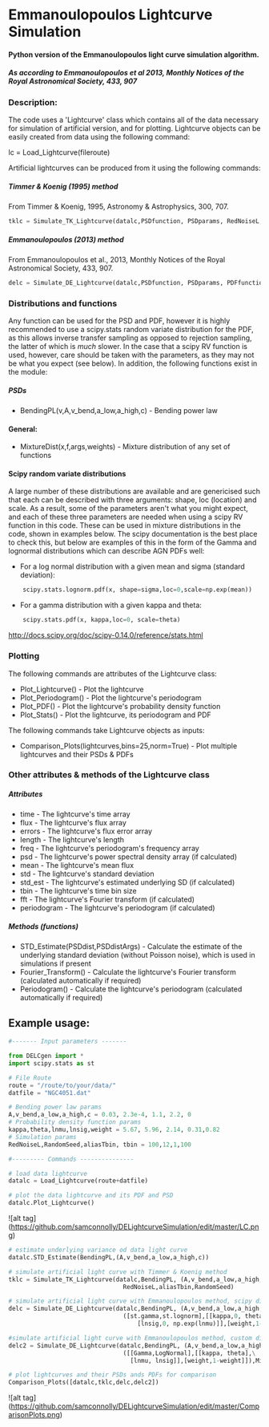 # Emmanoulopoulos Lightcurve Simulation

#### Python version of the Emmanoulopoulos light curve simulation algorithm.
##### As according to Emmanoulopoulos et al 2013, Monthly Notices of the Royal Astronomical Society, 433, 907

### Description:

The code uses a 'Lightcurve' class which contains all of the data necessary
for simulation of artificial version, and for plotting. Lightcurve objects
can be easily created from data using the following command:

lc = Load_Lightcurve(fileroute)

Artificial lightcurves can be produced from it using the following commands:

##### Timmer & Koenig (1995) method
From Timmer & Koenig, 1995, Astronomy & Astrophysics, 300, 707.
```python
tklc = Simulate_TK_Lightcurve(datalc,PSDfunction, PSDparams, RedNoiseL, aliasTbin, RandomSeed)
```

##### Emmanoulopoulos (2013) method
From Emmanoulopoulos et al., 2013, Monthly Notices of the Royal Astronomical Society, 433, 907.

```python
delc = Simulate_DE_Lightcurve(datalc,PSDfunction, PSDparams, PDFfunction, PDFparams)
```

### Distributions and functions 
Any function can be used for the PSD and PDF, however it is highly recommended
to use a scipy.stats random variate distribution for the PDF, as this allows 
inverse transfer sampling as opposed to rejection sampling, the latter of which
is *much* slower. In the case that a scipy RV function is used, however, care 
should be taken with the parameters, as they may not be what you expect (see
below). In addition, the following functions exist in the module:

##### PSDs
* BendingPL(v,A,v_bend,a_low,a_high,c) - Bending power law


#### General:
* MixtureDist(x,f,args,weights) - Mixture distribution of any set of functions

#### Scipy random variate distributions
A large number of these distributions are available and are genericised such
that each can be described with three arguments: shape, loc (location) and scale.
As a result, some of the parameters aren't what you might expect, and each
of these three parameters are needed when using a scipy RV function in this code.
These can be used in mixture distributions in the code, shown in examples below.
The scipy documentation is the best place to check this, but below are examples
of this in the form of the Gamma and lognormal distributions which can describe
AGN PDFs well:

* For a log normal distribution with a given mean and sigma (standard deviation):
```python
	scipy.stats.lognorm.pdf(x, shape=sigma,loc=0,scale=np.exp(mean))
```
* For a gamma distribution with a given kappa and theta:
```python
	scipy.stats.pdf(x, kappa,loc=0, scale=theta)
```

http://docs.scipy.org/doc/scipy-0.14.0/reference/stats.html

### Plotting 
The following commands are attributes of the Lightcurve class:
* Plot_Lightcurve()       - Plot the lightcurve
* Plot_Periodogram()      - Plot the lightcurve's periodogram
* Plot_PDF()              - Plot the lightcurve's probability density function
* Plot_Stats()            - Plot the lightcurve, its periodogram and PDF

The following commands take Lightcurve objects as inputs:
* Comparison_Plots(lightcurves,bins=25,norm=True) - Plot multiple lightcurves and their PSDs & PDFs
                                                   
### Other attributes & methods of the Lightcurve class 

##### Attributes
* time            - The lightcurve's time array
* flux            - The lightcurve's flux array
* errors          - The lightcurve's flux error array
* length          - The lightcurve's length
* freq            - The lightcurve's periodogram's frequency array
* psd             - The lightcurve's power spectral density array (if calculated)
* mean            - The lightcurve's mean flux
* std             - The lightcurve's standard deviation
* std_est         - The lightcurve's estimated underlying SD (if calculated)
* tbin            - The lightcurve's time bin size
* fft             - The lightcurve's Fourier transform (if calculated)
* periodogram     - The lightcurve's periodogram (if calculated)

##### Methods (functions)
* STD_Estimate(PSDdist,PSDdistArgs) - Calculate the estimate of the underlying
                                    standard deviation (without Poisson noise),
                                    which is used in simulations if present
* Fourier_Transform()               - Calculate the lightcurve's Fourier transform
                                    (calculated automatically if required)
* Periodogram()                     - Calculate the lightcurve's periodogram
                                    (calculated automatically if required)


## Example usage:

```python
#------- Input parameters -------

from DELCgen import *
import scipy.stats as st

# File Route
route = "/route/to/your/data/"
datfile = "NGC4051.dat"

# Bending power law params
A,v_bend,a_low,a_high,c = 0.03, 2.3e-4, 1.1, 2.2, 0 
# Probability density function params
kappa,theta,lnmu,lnsig,weight = 5.67, 5.96, 2.14, 0.31,0.82
# Simulation params
RedNoiseL,RandomSeed,aliasTbin, tbin = 100,12,1,100 

#--------- Commands ---------------

# load data lightcurve
datalc = Load_Lightcurve(route+datfile)

# plot the data lightcurve and its PDF and PSD
datalc.Plot_Lightcurve()
```

![alt tag] (https://github.com/samconnolly/DELightcurveSimulation/edit/master/LC.png)

```python
# estimate underlying variance od data light curve
datalc.STD_Estimate(BendingPL,(A,v_bend,a_low,a_high,c))

# simulate artificial light curve with Timmer & Koenig method
tklc = Simulate_TK_Lightcurve(datalc,BendingPL, (A,v_bend,a_low,a_high,c),
                                RedNoiseL,aliasTbin,RandomSeed)

# simulate artificial light curve with Emmanoulopoulos method, scipy distribution
delc = Simulate_DE_Lightcurve(datalc,BendingPL, (A,v_bend,a_low,a_high,c),
                                ([st.gamma,st.lognorm],[[kappa,0, theta],\
                                    [lnsig,0, np.exp(lnmu)]],[weight,1-weight]))

#simulate artificial light curve with Emmanoulopoulos method, custom distribution
delc2 = Simulate_DE_Lightcurve(datalc,BendingPL, (A,v_bend,a_low,a_high,c),
                                ([[Gamma,LogNormal],[[kappa, theta],\
                                  [lnmu, lnsig]],[weight,1-weight]]),MixtureDist)                                

# plot lightcurves and their PSDs ands PDFs for comparison
Comparison_Plots([datalc,tklc,delc,delc2])
```

![alt tag] (https://github.com/samconnolly/DELightcurveSimulation/edit/master/ComparisonPlots.png)
